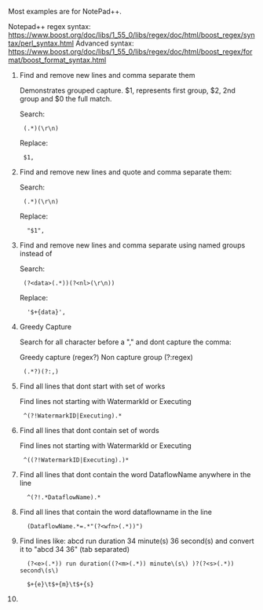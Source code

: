 Most examples are for NotePad++.

Notepad++ regex syntax: https://www.boost.org/doc/libs/1_55_0/libs/regex/doc/html/boost_regex/syntax/perl_syntax.html
Advanced syntax: https://www.boost.org/doc/libs/1_55_0/libs/regex/doc/html/boost_regex/format/boost_format_syntax.html

1. Find and remove new lines and comma separate them
   
   Demonstrates grouped capture. $1, represents first group, $2, 2nd group and $0 the full match.
    
    Search:
    
        (.*)(\r\n)
  
    Replace:
    
        $1,
        
1. Find and remove new lines and quote and comma separate them:
     
     Search:
        
        (.*)(\r\n)
      
     Replace:
     
         "$1", 

1. Find and remove new lines and comma separate using named groups instead of 

     Search:
   
        (?<data>(.*))(?<nl>(\r\n))
   
     Replace:
   
         '$+{data}',
        
1.  Greedy Capture

     Search for all character before a "," and dont capture the comma:
  
     Greedy capture (regex?)
     Non capture group (?:regex)
   
         (.*?)(?:,)

1.  Find all lines that dont start with set of works

     Find lines not starting with WatermarkId or Executing
   
         ^(?!WatermarkID|Executing).*
         
1.  Find all lines that dont contain set of words

     Find lines not starting with WatermarkId or Executing
   
         ^((?!WatermarkID|Executing).)*       
         
1. Find all lines that dont contain the word DataflowName anywhere in the line
         
         ^(?!.*DataflowName).*
         
1. Find all lines that contain the word dataflowname in the line

         (DataflowName.*=.*"(?<wfn>(.*))")

1. Find lines like: abcd run duration 34 minute(s) 36 second(s) and convert it to "abcd 34 36" (tab separated) 

         (?<e>(.*)) run duration((?<m>(.*)) minute\(s\) )?(?<s>(.*)) second\(s\)
         
         $+{e}\t$+{m}\t$+{s}
         
1. 
